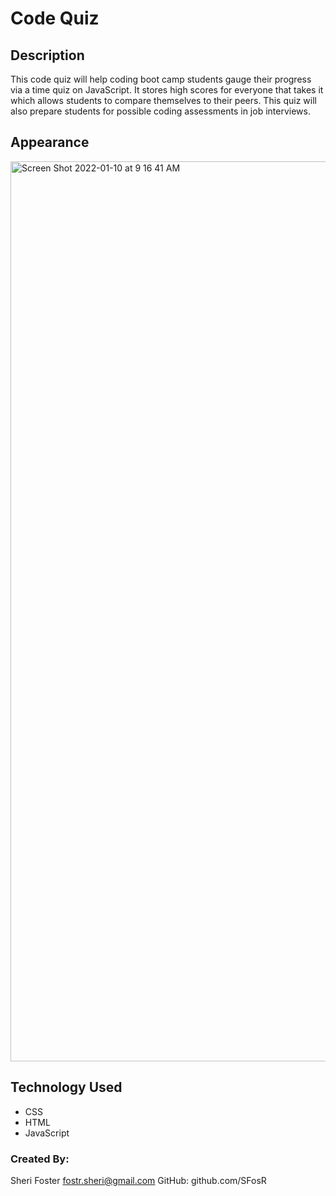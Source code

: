 # Code Quiz

## Description

This code quiz will help coding boot camp students gauge their progress via a time quiz on JavaScript. It stores high scores for everyone that takes it which allows students to compare themselves to their peers. This quiz will also prepare students for possible coding assessments in job interviews. 

## Appearance
<img width="1440" alt="Screen Shot 2022-01-10 at 9 16 41 AM" src="https://user-images.githubusercontent.com/87589967/148829612-8f225978-87fe-4c2e-b9c1-544f96f13168.png">


## Technology Used

* CSS
* HTML
* JavaScript

### Created By:

Sheri Foster fostr.sheri@gmail.com  GitHub: github.com/SFosR
